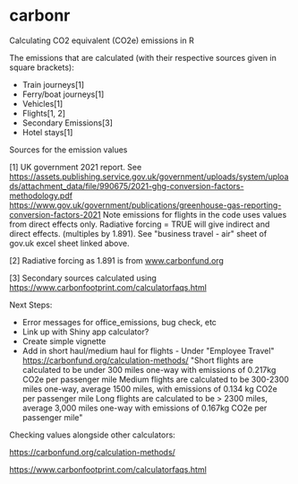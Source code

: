 # carbonr
Calculating CO2 equivalent (CO2e) emissions in R

The emissions that are calculated (with their respective sources given in square brackets):

* Train journeys[1]
* Ferry/boat journeys[1]
* Vehicles[1]
* Flights[1, 2]
* Secondary Emissions[3]
* Hotel stays[1]

Sources for the emission values

[1] UK government 2021 report.
See https://assets.publishing.service.gov.uk/government/uploads/system/uploads/attachment_data/file/990675/2021-ghg-conversion-factors-methodology.pdf
https://www.gov.uk/government/publications/greenhouse-gas-reporting-conversion-factors-2021
Note emissions for flights in the code uses values from direct effects only. Radiative forcing = TRUE will give indirect and direct effects. (multiples by 1.891). See "business travel - air" sheet of gov.uk excel sheet linked above.

[2] 
Radiative forcing as 1.891 is from www.carbonfund.org

[3]
Secondary sources calculated using https://www.carbonfootprint.com/calculatorfaqs.html

Next Steps:
* Error messages for office_emissions, bug check, etc
* Link up with Shiny app calculator?
* Create simple vignette
* Add in short haul/medium haul for flights - Under "Employee Travel" https://carbonfund.org/calculation-methods/
"Short flights are calculated to be under 300 miles one-way with emissions of 0.217kg CO2e per passenger mile
Medium flights are calculated to be 300-2300 miles one-way, average 1500 miles, with emissions of 0.134 kg CO2e per passenger mile
Long flights are calculated to be > 2300 miles, average 3,000 miles one-way with emissions of 0.167kg CO2e per passenger mile"


Checking values alongside other calculators:

https://carbonfund.org/calculation-methods/

https://www.carbonfootprint.com/calculatorfaqs.html
